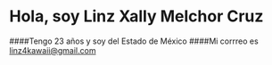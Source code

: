 #        Hola, soy Linz Xally Melchor Cruz 
####Tengo 23 años y soy del Estado de México
####Mi corrreo es linz4kawaii@gmail.com

